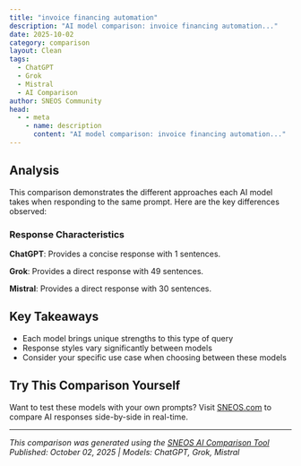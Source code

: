```yaml
---
title: "invoice financing automation"
description: "AI model comparison: invoice financing automation..."
date: 2025-10-02
category: comparison
layout: Clean
tags:
  - ChatGPT
  - Grok
  - Mistral
  - AI Comparison
author: SNEOS Community
head:
  - - meta
    - name: description
      content: "AI model comparison: invoice financing automation..."
---
```


<ChatComparison
  title="invoice financing automation"
  prompt="invoice financing automation"
  :responses='{
    "ChatGPT": "Error calling OpenAI API.",
    "Grok": "Invoice financing automation refers to the use of technology and software to streamline and manage the process of invoice financing (also known as accounts receivable financing). Invoice financing is a funding solution where businesses sell their unpaid invoices to a third party (a financing company or lender) at a discount in exchange for immediate cash. Automation in this context helps reduce manual tasks, minimize errors, and improve efficiency in managing the entire process.\n\n### Key Aspects of Invoice Financing Automation\n\n1. **Digital Platforms**: Modern invoice financing platforms allow businesses to upload invoices, track funding requests, and manage repayments online. These platforms often integrate with accounting software (e.g., QuickBooks, Xero) to automatically sync invoice data.\n\n2. **Invoice Verification**: Automation tools can instantly verify the authenticity of invoices by cross-referencing with accounting systems or client data, reducing the risk of fraud.\n\n3. **Creditworthiness Assessment**: Automated systems use algorithms and data analytics to assess the creditworthiness of the business or its clients, speeding up the funding approval process.\n\n4. **Funding and Payment Processing**: Once approved, funds can be transferred automatically to the business\u2019s account, and repayments (when clients pay the invoices) are managed through automated workflows, including notifications and reminders.\n\n5. **Reporting and Analytics**: Automation provides real-time dashboards and reports on funding status, outstanding invoices, and repayment schedules, helping businesses make informed decisions.\n\n6. **Integration with Other Systems**: Many invoice financing solutions integrate with ERP (Enterprise Resource Planning) systems, CRM (Customer Relationship Management) tools, and payment gateways to create a seamless financial ecosystem.\n\n### Benefits of Invoice Financing Automation\n- **Speed**: Businesses receive funds faster due to reduced manual processing time.\n- **Accuracy**: Automation minimizes human errors in data entry and calculations.\n- **Cost Efficiency**: Reduces the need for manual labor and administrative overhead.\n- **Scalability**: Easily handles a growing number of invoices as the business expands.\n- **Transparency**: Real-time tracking and updates improve visibility for both businesses and financiers.\n- **Improved Cash Flow**: Faster access to working capital helps businesses manage cash flow more effectively.\n\n### Popular Tools and Platforms for Invoice Financing Automation\n- **Fundbox**: Offers automated invoice financing with quick approvals and integration with accounting software.\n- **BlueVine**: Provides invoice factoring and financing solutions with an automated application process.\n- **Taulia**: Focuses on supply chain finance and automates invoice processing for businesses.\n- **Kabbage**: Offers a streamlined platform for small businesses to access funding based on receivables.\n- **C2FO**: Provides dynamic discounting and invoice financing with automated workflows.\n\n### How It Works\n1. **Invoice Upload**: A business uploads unpaid invoices to the financing platform.\n2. **Automated Review**: The system checks invoice details, client creditworthiness, and eligibility for financing.\n3. **Funding Offer**: Based on the assessment, the financier offers a percentage of the invoice value (typically 70-90%) upfront.\n4. **Fund Disbursement**: Funds are transferred automatically to the business\u2019s account.\n5. **Repayment**: When the client pays the invoice, the financier collects the payment, deducts fees, and returns any remaining amount to the business\u2014all managed automatically.\n\n### Challenges to Consider\n- **Integration Issues**: Not all automation tools integrate seamlessly with existing systems.\n- **Data Security**: Handling sensitive financial data requires robust cybersecurity measures.\n- **Cost of Automation**: Some platforms or software may have high setup or subscription fees.\n- **Dependency on Technology**: Technical glitches or downtime can disrupt the financing process.\n\n### Future of Invoice Financing Automation\nWith advancements in artificial intelligence (AI), machine learning (ML), and blockchain, invoice financing automation is becoming even more efficient. AI can predict payment delays or client defaults, while blockchain can enhance transparency and security by creating immutable records of transactions.\n\nIf you\u0027re looking to implement invoice financing automation for your business, start by identifying your needs (e.g., volume of invoices, integration with current tools) and researching platforms that align with those requirements. Would you like more details on specific tools or implementation steps?",
    "Mistral": "Invoice financing automation involves using technology to streamline the process of financing invoices, making it more efficient, accurate, and faster. Here\u0027s how you can automate invoice financing:\n\n1. **Optical Character Recognition (OCR) and Data Capture:**\n   - Use OCR technology to extract data from invoices, reducing manual data entry.\n   - Automatically capture and validate key data points like invoice number, date, amount, due date, and customer details.\n\n2. **Automated Workflow:**\n   - Implement an automated workflow to manage the invoice financing process.\n   - Set up automatic routing of invoices for approval, based on predefined rules.\n   - Automate credit risk assessment using third-party integrations (e.g., credit bureaus).\n\n3. **Integration with Accounting Software:**\n   - Integrate the invoice financing platform with popular accounting software (e.g., QuickBooks, Xero, Sage) to sync invoice data and reduce manual intervention.\n\n4. **Automated Underwriting and Decision-Making:**\n   - Use algorithms and machine learning to automate underwriting and make instant financing decisions based on invoice data, credit risk, and other factors.\n\n5. **Automated Payments and Collections:**\n   - Set up automatic payments to the seller upon invoice approval.\n   - Automate collections from the debtor, including reminders and follow-ups.\n\n6. **Real-Time Reporting and Dashboards:**\n   - Provide real-time reporting and dashboards to monitor the status of financed invoices, track payments, and calculate fees and interest.\n\n7. **Blockchain and Smart Contracts:**\n   - Leverage blockchain technology and smart contracts for secure, transparent, and automated invoice financing processes.\n\n8. **API Integrations:**\n   - Use APIs to integrate with other platforms, such as e-invoicing networks, banks, and credit insurance providers, for seamless data exchange and process automation.\n\n9. **Robotic Process Automation (RPA):**\n   - Implement RPA to automate repetitive tasks, such as data entry, invoice processing, and reconciliation.\n\n10. **Machine Learning and AI:**\n    - Use machine learning and AI to predict payment behavior, optimize pricing, and detect fraudulent invoices.\n\nHere are some platforms that offer invoice financing automation:\n\n- MarketInvoice (UK)\n- Fundbox (US)\n- BlueVine (US)\n- Satago (UK)\n- NoviCap (Europe)\n- Velotrade (Asia)\n\nBefore implementing invoice financing automation, consider your specific needs, the local regulatory environment, and the potential benefits and challenges."
  }'
  published-date="11:31"
/>

## Analysis

This comparison demonstrates the different approaches each AI model takes when responding to the same prompt. Here are the key differences observed:

### Response Characteristics

**ChatGPT**: Provides a concise response with 1 sentences. 

**Grok**: Provides a direct response with 49 sentences. 

**Mistral**: Provides a direct response with 30 sentences. 

## Key Takeaways

- Each model brings unique strengths to this type of query
- Response styles vary significantly between models
- Consider your specific use case when choosing between these models

## Try This Comparison Yourself

Want to test these models with your own prompts? Visit [SNEOS.com](https://sneos.com) to compare AI responses side-by-side in real-time.

---

*This comparison was generated using the [SNEOS AI Comparison Tool](https://sneos.com)*
*Published: October 02, 2025 | Models: ChatGPT, Grok, Mistral*
